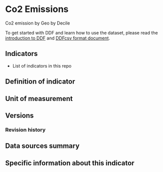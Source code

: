 # Co2 Emissions

Co2 emission by Geo by Decile

To get started with DDF and learn how to use the dataset, please read the
[introduction to DDF][1] and [DDFcsv format document][2].

[1]: https://open-numbers.github.io/ddf.html
[2]: https://docs.google.com/document/d/1aynARjsrSgOKsO1dEqboTqANRD1O9u7J_xmxy8m5jW8

## Indicators

- List of indicators in this repo

## Definition of indicator


## Unit of measurement


## Versions


### Revision history


## Data sources summary


## Specific information about this indicator
